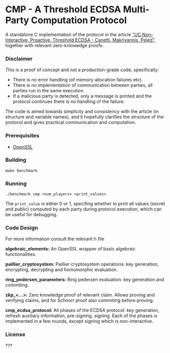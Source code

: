 # CMP - A Threshold ECDSA Multi-Party Computation Protocol

A standalone C implementation of the protocol in the article ["UC Non-Interactive, Proactive, Threshold ECDSA - Canetti, Makriyannis, Peled"](https://eprint.iacr.org/2020/492), together with relevant zero-knlowedge proofs.

### Disclaimer
This is a proof of concept and not a production-grade code, specifically:
* There is no error handling (of memory allocation failures etc).
* There is no implementation of communication between parties, all parties run in the same execution.
* If a malicious party is detected, only a message is printed and the protocol continues there is no handling of the failure.

The code is aimed towards simplicity and consistency with the article (in structure and variable names), and it hopefully clarifies the structure of the protocol and gives practical communication and computation.

### Prerequisites
* [OpenSSL](https://www.openssl.org/)

### Building

```
make benchmark
```

### Running

```
./benchmark cmp <num_players> <print_values>
```
The ```print_value``` is either 0 or 1, specifing whether to print all values (secret and public) computed by each party during protocol execution, which can be useful for debugging.

### Code Design
For more information consult the relevant h file

**algebraic_elements:**
An OpenSSL wrapper of basic algebraic functionalities.

**paillier_cryptosystem:**
Paillier cryptosystem operations: key generation, encrypting, decrypting and homomorphic evaluation.

**ring_pedersen_parameters:**
Ring pedersen evaluation: key generation and commiting.

**zkp_<...>:**
Zero knowledge proof of relevant claim. Allows proving and verifying claims, and for Schnorr proof also commiting before proving.

**cmp_ecdsa_protocol:**
All phases of the ECDSA protocol: key generation, refresh auxiliary information, pre-signing, signing.
Each of the phases is implemented in a few rounds, except signing which is non-interactive.


### License

???